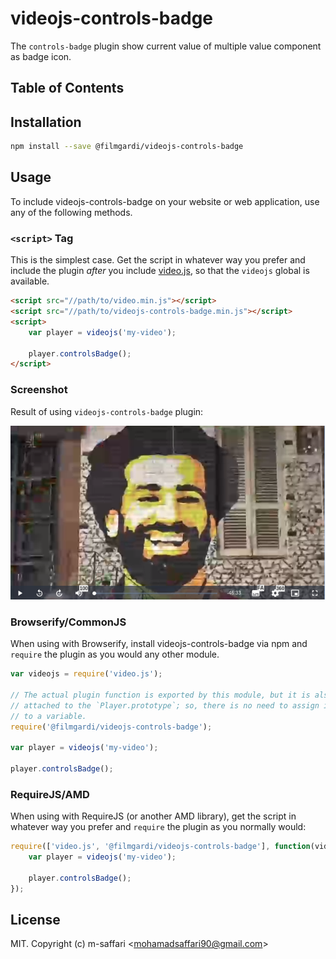 # videojs-controls-badge

The `controls-badge` plugin show current value of multiple value component as badge icon.

## Table of Contents

<!-- START doctoc -->
<!-- END doctoc -->

## Installation

```sh
npm install --save @filmgardi/videojs-controls-badge
```

## Usage

To include videojs-controls-badge on your website or web application, use any of the following methods.

### `<script>` Tag

This is the simplest case. Get the script in whatever way you prefer and include the plugin _after_ you include [video.js][videojs], so that the `videojs` global is available.

```html
<script src="//path/to/video.min.js"></script>
<script src="//path/to/videojs-controls-badge.min.js"></script>
<script>
	var player = videojs('my-video');

	player.controlsBadge();
</script>
```

### Screenshot

Result of using `videojs-controls-badge` plugin:

![Example](screen-shot-1.png)

### Browserify/CommonJS

When using with Browserify, install videojs-controls-badge via npm and `require` the plugin as you would any other module.

```js
var videojs = require('video.js');

// The actual plugin function is exported by this module, but it is also
// attached to the `Player.prototype`; so, there is no need to assign it
// to a variable.
require('@filmgardi/videojs-controls-badge');

var player = videojs('my-video');

player.controlsBadge();
```

### RequireJS/AMD

When using with RequireJS (or another AMD library), get the script in whatever way you prefer and `require` the plugin as you normally would:

```js
require(['video.js', '@filmgardi/videojs-controls-badge'], function(videojs) {
	var player = videojs('my-video');

	player.controlsBadge();
});
```

## License

MIT. Copyright (c) m-saffari &lt;mohamadsaffari90@gmail.com&gt;

[videojs]: http://videojs.com/
